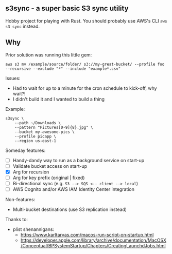 ## s3sync - a super basic S3 sync utility
Hobby project for playing with Rust.  You should probably use AWS's CLI `aws s3 sync` instead.

## Why
Prior solution was running this little gem: 
```
aws s3 mv /example/source/folder/ s3://my-great-bucket/ --profile foo --recursive --exclude "*" --include "example*.csv"
```

Issues:
* Had to wait for up to a minute for the cron schedule to kick-off, why wait?!
* I didn't build it and I wanted to build a thing


Example: 
```
s3sync \
    --path ~/Downloads \
    --pattern "Pictures[0-9]{8}.jpg" \
    --bucket my-awesome-pics \
    --profile picapp \
    --region us-east-1
```

Someday features:

- [ ] Handy-dandy way to run as a background service on start-up
- [ ] Validate bucket access on start-up
- [x] Arg for recursion
- [ ] Arg for key prefix (original | fixed)
- [ ] Bi-directional sync (e.g. `S3 --> SQS <-- client --> local`)
- [ ] AWS Cognito and/or AWS IAM Identity Center integration

Non-features:
- Multi-bucket destinations (use S3 replication instead)


Thanks to:
* plist shenannigans:
  * https://www.karltarvas.com/macos-run-script-on-startup.html
  * https://developer.apple.com/library/archive/documentation/MacOSX/Conceptual/BPSystemStartup/Chapters/CreatingLaunchdJobs.html
  